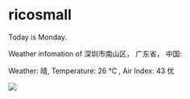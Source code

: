 # ricosmall

Today is Monday.

Weather infomation of 深圳市南山区， 广东省， 中国: 

Weather: 晴, Temperature: 26 ℃ , Air Index: 43 优

<img src="https://github-readme-stats.vercel.app/api?username=ricosmall&show_icons=true" />
